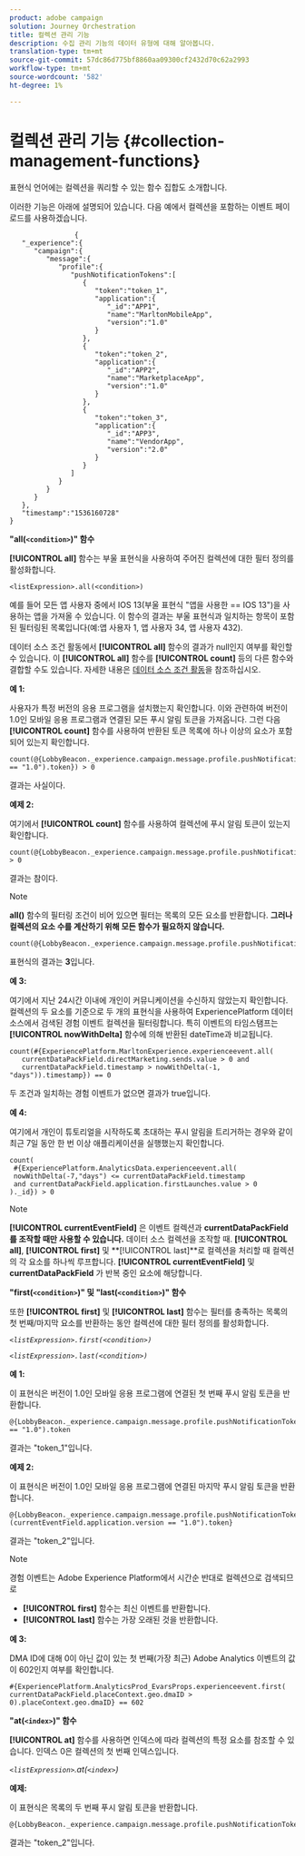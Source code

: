 ```yaml
---
product: adobe campaign
solution: Journey Orchestration
title: 컬렉션 관리 기능
description: 수집 관리 기능의 데이터 유형에 대해 알아봅니다.
translation-type: tm+mt
source-git-commit: 57dc86d775bf8860aa09300cf2432d70c62a2993
workflow-type: tm+mt
source-wordcount: '582'
ht-degree: 1%

---
```



# 컬렉션 관리 기능 {#collection-management-functions}

표현식 언어에는 컬렉션을 쿼리할 수 있는 함수 집합도 소개합니다.

이러한 기능은 아래에 설명되어 있습니다. 다음 예에서 컬렉션을 포함하는 이벤트 페이로드를 사용하겠습니다.

```
                { 
   "_experience":{ 
      "campaign":{ 
         "message":{ 
            "profile":{ 
               "pushNotificationTokens":[ 
                  { 
                     "token":"token_1",
                     "application":{ 
                        "_id":"APP1",
                        "name":"MarltonMobileApp",
                        "version":"1.0"
                     }
                  },
                  { 
                     "token":"token_2",
                     "application":{ 
                        "_id":"APP2",
                        "name":"MarketplaceApp",
                        "version":"1.0"
                     }
                  },
                  { 
                     "token":"token_3",
                     "application":{ 
                        "_id":"APP3",
                        "name":"VendorApp",
                        "version":"2.0"
                     }
                  }
               ]
            }
         }
      }
   },
   "timestamp":"1536160728"
}
```

**&quot;all(`<condition>`)&quot; 함수**

**[!UICONTROL all]** 함수는 부울 표현식을 사용하여 주어진 컬렉션에 대한 필터 정의를 활성화합니다.

```
<listExpression>.all(<condition>)
```

예를 들어 모든 앱 사용자 중에서 IOS 13(부울 표현식 &quot;앱을 사용한 == IOS 13&quot;)을 사용하는 앱을 가져올 수 있습니다. 이 함수의 결과는 부울 표현식과 일치하는 항목이 포함된 필터링된 목록입니다(예:앱 사용자 1, 앱 사용자 34, 앱 사용자 432).

데이터 소스 조건 활동에서 **[!UICONTROL all]** 함수의 결과가 null인지 여부를 확인할 수 있습니다. 이 **[!UICONTROL all]** 함수를 **[!UICONTROL count]** 등의 다른 함수와 결합할 수도 있습니다. 자세한 내용은 [데이터 소스 조건 활동](../building-journeys/condition-activity.md#data_source_condition)을 참조하십시오.

**예 1:**

사용자가 특정 버전의 응용 프로그램을 설치했는지 확인합니다. 이와 관련하여 버전이 1.0인 모바일 응용 프로그램과 연결된 모든 푸시 알림 토큰을 가져옵니다. 그런 다음 **[!UICONTROL count]** 함수를 사용하여 반환된 토큰 목록에 하나 이상의 요소가 포함되어 있는지 확인합니다.

```
count(@{LobbyBeacon._experience.campaign.message.profile.pushNotificationTokens.all(currentEventField.application.version == "1.0").token}) > 0
```

결과는 사실이다.

**예제 2:**

여기에서 **[!UICONTROL count]** 함수를 사용하여 컬렉션에 푸시 알림 토큰이 있는지 확인합니다.

```
count(@{LobbyBeacon._experience.campaign.message.profile.pushNotificationTokens.all().token}) > 0
```

결과는 참이다.

<!--Alternatively, you can check if there is no token in the collection:

   ```
   count(@{LobbyBeacon._experience.campaign.message.profile.pushNotificationTokens.all().token}) == 0
   ```

The result will be false.

Here we use the count function in a condition to count the number of push notification tokens in the event.

`count(@{LobbyBeacon._experience.campaign.message.profile.pushNotificationTokens.all().token})`

The result is true.

Note that when the condition in the **all()** function is empty, the filter will return all the elements in the list. Hence, the expression above is equivalent to:

`count(@{LobbyBeacon._experience.campaign.message.profile.pushNotificationTokens.application.name})`

In both cases, the result of the expression is **3**.

A query of experience events recorded on the Adobe Experience Platform may or may not include the current event that triggered the current Journey. This will depend on the relative processing time with which [!DNL Journey Orchestration] sees an event and started evaluating conditions, versus the time it takes for that event to be ingested into the Adobe Experience Platform. For example, when using the .all() syntax to query experience events from the Adobe Experience Platform, we recommend enforcing the exclusion of the current event (by requiring an
earlier timestamp) in order to only consider prior events.-->

>[!NOTE]
>
>**all()** 함수의 필터링 조건이 비어 있으면 필터는 목록의 모든 요소를 반환합니다. **그러나 컬렉션의 요소 수를 계산하기 위해 모든 함수가 필요하지 않습니다.**


```
count(@{LobbyBeacon._experience.campaign.message.profile.pushNotificationTokens.token})
```

표현식의 결과는 **3**&#x200B;입니다.

**예 3:**

여기에서 지난 24시간 이내에 개인이 커뮤니케이션을 수신하지 않았는지 확인합니다. 컬렉션의 두 요소를 기준으로 두 개의 표현식을 사용하여 ExperiencePlatform 데이터 소스에서 검색된 경험 이벤트 컬렉션을 필터링합니다. 특히 이벤트의 타임스탬프는 **[!UICONTROL nowWithDelta]** 함수에 의해 반환된 dateTime과 비교됩니다.

```
count(#{ExperiencePlatform.MarltonExperience.experienceevent.all(
   currentDataPackField.directMarketing.sends.value > 0 and
   currentDataPackField.timestamp > nowWithDelta(-1, "days")).timestamp}) == 0
```

두 조건과 일치하는 경험 이벤트가 없으면 결과가 true입니다.

**예 4:**

여기에서 개인이 튜토리얼을 시작하도록 초대하는 푸시 알림을 트리거하는 경우와 같이 최근 7일 동안 한 번 이상 애플리케이션을 실행했는지 확인합니다.

```
count(
 #{ExperiencePlatform.AnalyticsData.experienceevent.all(
 nowWithDelta(-7,"days") <= currentDataPackField.timestamp
 and currentDataPackField.application.firstLaunches.value > 0
)._id}) > 0
```

<!--**"All + Count" example 4:** here we use the count function in a boolean expression to see if there is push notification tokens in the collection.

`count(@{LobbyBeacon._experience.campaign.message.profile.pushNotificationTokens.all().application.name}) > 0`

The result will be:

`true`

Alternatively, you can check if there is NO token in the collection:

`count(@{LobbyBeacon._experience.campaign.message.profile.pushNotificationTokens.all().application.name}) =0`

The result will be:

`false`-->

>[!NOTE]
>
>**[!UICONTROL currentEventField]** 은 이벤트 컬렉션과  **currentDataPackField를 조작할 때만 사용할 수 있습니다.**
>데이터 소스 컬렉션을 조작할 때. **[!UICONTROL all]**, **[!UICONTROL first]** 및 **[!UICONTROL last]**로 컬렉션을 처리할 때
>컬렉션의 각 요소를 하나씩 루프합니다. **[!UICONTROL currentEventField]** 및  **currentDataPackField**
>가 반복 중인 요소에 해당합니다.

**&quot;first(`<condition>`)&quot; 및 &quot;last(`<condition>`)&quot; 함수**

또한 **[!UICONTROL first]** 및 **[!UICONTROL last]** 함수는 필터를 충족하는 목록의 첫 번째/마지막 요소를 반환하는 동안 컬렉션에 대한 필터 정의를 활성화합니다.

_`<listExpression>.first(<condition>)`_

_`<listExpression>.last(<condition>)`_

**예 1:**

이 표현식은 버전이 1.0인 모바일 응용 프로그램에 연결된 첫 번째 푸시 알림 토큰을 반환합니다.

```
@{LobbyBeacon._experience.campaign.message.profile.pushNotificationTokens.first(currentEventField.application.version == "1.0").token
```

결과는 &quot;token_1&quot;입니다.

**예제 2:**

이 표현식은 버전이 1.0인 모바일 응용 프로그램에 연결된 마지막 푸시 알림 토큰을 반환합니다.

```
@{LobbyBeacon._experience.campaign.message.profile.pushNotificationTokens.last&#8203;(currentEventField.application.version == "1.0").token}
```

결과는 &quot;token_2&quot;입니다.

>[!NOTE]
>
>경험 이벤트는 Adobe Experience Platform에서 시간순 반대로 컬렉션으로 검색되므로
>* **[!UICONTROL first]** 함수는 최신 이벤트를 반환합니다.
>* **[!UICONTROL last]** 함수는 가장 오래된 것을 반환합니다.


**예 3:**

DMA ID에 대해 0이 아닌 값이 있는 첫 번째(가장 최근) Adobe Analytics 이벤트의 값이 602인지 여부를 확인합니다.

```
#{ExperiencePlatform.AnalyticsProd_EvarsProps.experienceevent.first(
currentDataPackField.placeContext.geo.dmaID > 0).placeContext.geo.dmaID} == 602
```

**&quot;at(`<index>`)&quot; 함수**

**[!UICONTROL at]** 함수를 사용하면 인덱스에 따라 컬렉션의 특정 요소를 참조할 수 있습니다.
인덱스 0은 컬렉션의 첫 번째 인덱스입니다.

_`<listExpression>`.at(`<index>`)_

**예제:**

이 표현식은 목록의 두 번째 푸시 알림 토큰을 반환합니다.

```
@{LobbyBeacon._experience.campaign.message.profile.pushNotificationTokens.at(1).token}
```

결과는 &quot;token_2&quot;입니다.